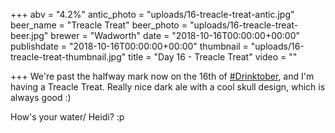 +++
abv = "4.2%"
antic_photo = "uploads/16-treacle-treat-antic.jpg"
beer_name = "Treacle Treat"
beer_photo = "uploads/16-treacle-treat-beer.jpg"
brewer = "Wadworth"
date = "2018-10-16T00:00:00+00:00"
publishdate = "2018-10-16T00:00:00+00:00"
thumbnail = "uploads/16-treacle-treat-thumbnail.jpg"
title = "Day 16 - Treacle Treat"
video = ""

+++
We're past the halfway mark now on the 16th of [#Drinktober](https://www.facebook.com/hashtag/drinktober?source=feed_text&epa=HASHTAG), and I'm having a Treacle Treat. Really nice dark ale with a cool skull design, which is always good :)

How's your water/ Heidi? :p